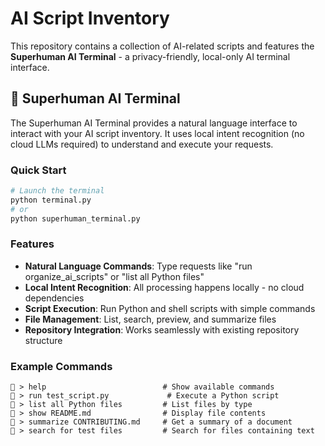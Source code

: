 # AI Script Inventory

This repository contains a collection of AI-related scripts and features the **Superhuman AI Terminal** - a privacy-friendly, local-only AI terminal interface.

## 🚀 Superhuman AI Terminal

The Superhuman AI Terminal provides a natural language interface to interact with your AI script inventory. It uses local intent recognition (no cloud LLMs required) to understand and execute your requests.

### Quick Start

```bash
# Launch the terminal
python terminal.py
# or
python superhuman_terminal.py
```

### Features

- **Natural Language Commands**: Type requests like "run organize_ai_scripts" or "list all Python files"
- **Local Intent Recognition**: All processing happens locally - no cloud dependencies
- **Script Execution**: Run Python and shell scripts with simple commands
- **File Management**: List, search, preview, and summarize files
- **Repository Integration**: Works seamlessly with existing repository structure

### Example Commands

```
🤖 > help                          # Show available commands
🤖 > run test_script.py             # Execute a Python script
🤖 > list all Python files         # List files by type
🤖 > show README.md                # Display file contents
🤖 > summarize CONTRIBUTING.md     # Get a summary of a document
🤖 > search for test files         # Search for files containing text
```
